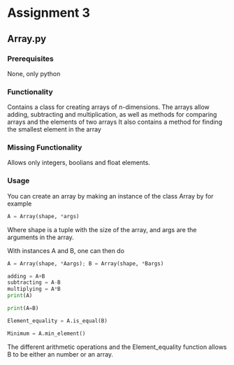 # Assignment 3

## Array.py

### Prerequisites

None, only python

### Functionality

Contains a class for creating arrays of n-dimensions.
The arrays allow adding, subtracting and multiplication,
as well as methods for comparing arrays and the elements of two arrays
It also contains a method for finding the smallest element in the array

### Missing Functionality

Allows only integers, boolians and float elements.

### Usage

You can create an array by making an instance of the class Array by for example

```python
A = Array(shape, *args)
```
Where shape is a tuple with the size of the array, and args are the arguments in the array.

With instances A and B, one can then do 

```python
A = Array(shape, *Aargs); B = Array(shape, *Bargs)

adding = A+B
subtracting = A-B
multiplying = A*B
print(A)

print(A=B)

Element_equality = A.is_equal(B)

Minimum = A.min_element()
```
The different arithmetic operations and the Element_equality function allows B to be either an number or an array.